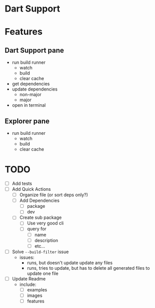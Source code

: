 # Dart Support

# Features

## Dart Support pane

- run build runner
  - watch
  - build
  - clear cache
- get dependencies
- update dependencies
  - non-major
  - major
- open in terminal

## Explorer pane

- run build runner
  - watch
  - build
  - clear cache

# TODO

- [ ] Add tests
- [ ] Add Quick Actions
  - [ ] Organize file (or sort deps only?)
  - [ ] Add Dependencies
    - [ ] package
    - [ ] dev
  - [ ] Create sub package
    - [ ] Use very good cli
    - [ ] query for
      - [ ] name
      - [ ] description
      - [ ] etc...
- [ ] Solve `--build-filter` issue
  - issues:
    - runs, but doesn't update update any files
    - runs, tries to update, but has to delete all generated files to update one file
- [ ] Update Readme
  - include:
    - [ ] examples
    - [ ] images
    - [ ] features
